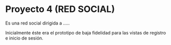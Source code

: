 # Proyecto 4 (RED SOCIAL)

Es una red social dirigida a .....

Inicialmente éste era el prototipo de baja fidelidad para las vistas de registro e inicio de sesión.
